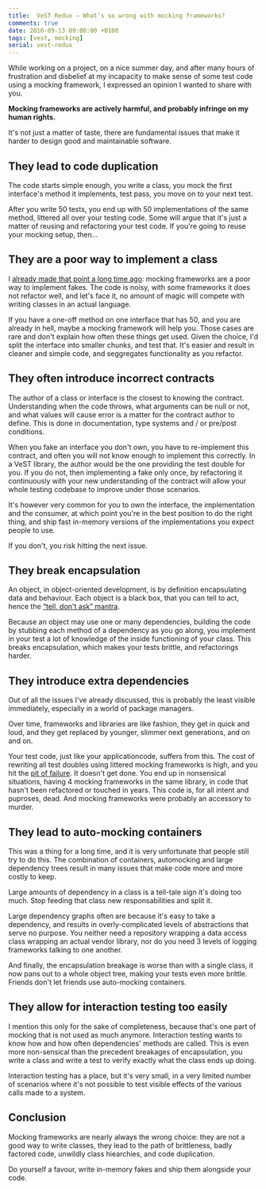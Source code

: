 ```yaml
---
title:  VeST Redux – What’s so wrong with mocking frameworks?
comments: true
date: 2016-09-13 09:00:00 +0100
tags: [vest, mocking]
serial: vest-redux
---
```

While working on a project, on a nice summer day, and after many hours of
frustration and disbelief at my incapacity to make sense of some test code
using a mocking framework, I expressed an opinion I wanted to share with you.

**Mocking frameworks are actively harmful, and probably infringe on my human
rights.**

It's not just a matter of taste, there are fundamental issues that make it
harder to design good and maintainable software.

## They lead to code duplication

The code starts simple enough, you write a class, you mock the first interface's
method it implements, test pass, you move on to your next test.

After you write 50 tests, you end up with 50 implementations of the
same method, littered all over your testing code. Some will argue that it's just
a matter of reusing and refactoring your test code. If you're going to reuse
your mocking setup, then...

## They are a poor way to implement a class

I [already made that point a long time ago][mocking-sucks]: mocking frameworks
are a poor way to implement fakes. The code is noisy, with some frameworks it
does not refactor well, and let's face it, no amount of magic will compete with
writing classes in an actual language.

If you have a one-off method on one interface that has 50, and you are already
in hell, maybe a mocking framework will help you. Those cases are rare and
don't explain how often these things get used. Given the choice, I'd split
the interface into smaller chunks, and test that. It's easier and result in
cleaner and simple code, and seggregates functionality as you refactor.

## They often introduce incorrect contracts 

The author of a class or interface is the closest to knowing the contract.
Understanding when the code throws, what arguments can be null or not, and what
values will cause error is a matter for the contract author to define. This is
done in documentation, type systems and / or pre/post conditions.

When you fake an interface you don't own, you have to re-implement this
contract, and often you will not know enough to implement this correctly. In
a VeST library, the author would be the one providing the test double for you.
If you do not, then implementing a fake only once, by refactoring it
continuously with your new understanding of the contract will allow your whole
testing codebase to improve under those scenarios.

It's however very common for you to own the interface, the implementation and
the consumer, at which point you're in the best position to do the right thing,
and ship fast in-memory versions of the implementations you expect people to
use.

If you don't, you risk hitting the next issue.

## They break encapsulation

An object, in object-oriented development, is by definition encapsulating data
and behaviour. Each object is a black box, that you can tell to act, hence the
[“tell, don't ask” mantra][telldontask].

Because an object may use one or many dependencies, building the code by stubbing
each method of a dependency as you go along, you implement in your test a lot
of knowledge of the inside functioning of your class. This breaks encapsulation,
which makes your tests brittle, and refactorings harder.

## They introduce extra dependencies

Out of all the issues I've already discussed, this is probably the least visible
immediately, especially in a world of package managers.

Over time, frameworks and libraries are like fashion, they get in quick and
loud, and they get replaced by younger, slimmer next generations, and on and on.

Your test code, just like your applicationcode, suffers from this. The cost of
rewriting all test doubles using littered mocking frameworks is high, and you
hit the [pit of failure][pitoffailure]. It doesn't get done. You end up in
nonsensical situations, having 4 mocking frameworks in the same library, in
code that hasn't been refactored or touched in years. This code is, for all 
intent and puproses, dead. And mocking frameworks were probably an accessory to
murder.

## They lead to auto-mocking containers

This was a thing for a long time, and it is very unfortunate that people still
try to do this. The combination of containers, automocking and large dependency
trees result in many issues that make code more and more costly to keep.

Large amounts of dependency in a class is a tell-tale sign it's doing too much.
Stop feeding that class new responsabilities and split it.

Large dependency graphs often are because it's easy to take a dependency, and
results in overly-complicated levels of abstractions that serve no purpose. You
neither need a repository wrapping a data access class wrapping an actual vendor
library, nor do you need 3 levels of logging frameworks talking to one another.

And finally, the encapsulation breakage is worse than with a single class, it
now pans out to a whole object tree, making your tests even more brittle.
Friends don't let friends use auto-mocking containers.

## They allow for interaction testing too easily

I mention this only for the sake of completeness, because that's one part of
mocking that is not used as much anymore. Interaction testing wants to know
how and how often dependencies' methods are called. This is even more
non-sensical than the precedent breakages of encapsulation, you write a class
and write a test to verify exactly what the class ends up doing.

Interaction testing has a place, but it's very small, in a very limited number
of scenarios where it's not possible to test visible effects of the various
calls made to a system.

## Conclusion

Mocking frameworks are nearly always the wrong choice: they are not a good way
to write classes, they lead to the path of brittleness, badly factored code,
unwildly class hiearchies, and code duplication.

Do yourself a favour, write in-memory fakes and ship them alongside your code.

[mocking-sucks]: <https://serialseb.com/blog/2007/12/13/why-mock-frameworks-suck-and-how-to/>
[telldontask]: <http://martinfowler.com/bliki/TellDontAsk.html>
[pitoffailure]: <http://martinfowler.com/bliki/TellDontAsk.html>